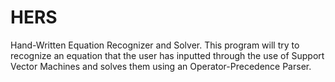 HERS
====

Hand-Written Equation Recognizer and Solver. This program will try to recognize an equation that the user has inputted through the use of Support Vector Machines and solves them using an Operator-Precedence Parser.

